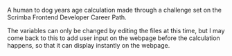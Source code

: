 A human to dog years age calculation made through a challenge set on the Scrimba Frontend Developer Career Path.

The variables can only be changed by editing the files at this time, but I may come back to this to add user input on the webpage before the calculation happens, so that it can display instantly on the webpage. 



